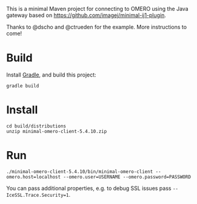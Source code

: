 This is a minimal Maven project for connecting to OMERO
using the Java gateway
based on https://github.com/imagej/minimal-ij1-plugin.

Thanks to @dscho and @ctrueden for the example. More
instructions to come!


# Build

Install [Gradle](https://gradle.org/), and build this project:

    gradle build

# Install

    cd build/distributions
    unzip minimal-omero-client-5.4.10.zip

# Run

    ./minimal-omero-client-5.4.10/bin/minimal-omero-client --omero.host=localhost --omero.user=USERNAME --omero.password=PASSWORD

You can pass additional properties, e.g. to debug SSL issues pass `--IceSSL.Trace.Security=1`.
